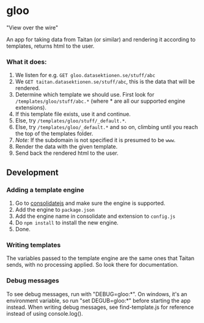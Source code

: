 # gloo
"View over the wire"

An app for taking data from Taitan (or similar) and rendering it according to templates, returns html to the user.

### What it does:
 1. We listen for e.g. `GET gloo.datasektionen.se/stuff/abc`
 2. We `GET taitan.datasektionen.se/stuff/abc`, this is the data that will be rendered.
 3. Determine which template we should use. First look for `/templates/gloo/stuff/abc.*` (where * are all our supported engine extensions).
   1. If this template file exists, use it and continue.
   2. Else, try `/templates/gloo/stuff/_default.*`.
   3. Else, try `/templates/gloo/_default.*` and so on, climbing until you reach the top of the templates folder.
   4. *Note:* If the subdomain is not specified it is presumed to be `www`.
 4. Render the data with the given template.
 5. Send back the rendered html to the user.

## Development

### Adding a template engine
 1. Go to [consolidatejs](https://www.npmjs.com/package/consolidate) and make sure the engine is supported.
 2. Add the engine to `package.json`
 3. Add the engine name in consolidate and extension to `config.js`
 4. Do `npm install` to install the new engine.
 5. Done.

### Writing templates
The variables passed to the template engine are the same ones that Taitan sends, with no processing applied.
So look there for documentation.

### Debug messages
To see debug messages, run with "DEBUG=gloo:\*".
On windows, it's an environment variable, so run "set DEGUB=gloo:\*" before starting the app instead.
When writing debug messages, see find-template.js for reference instead of using console.log().
